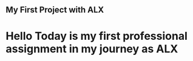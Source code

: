 ## My First Project with ALX

# Hello Today is my first professional assignment in my journey as ALX
